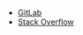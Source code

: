 - [GitLab](https://gitlab.com/marian13gitlab)
- [Stack Overflow](https://stackoverflow.com/users/12201472/marian13)
